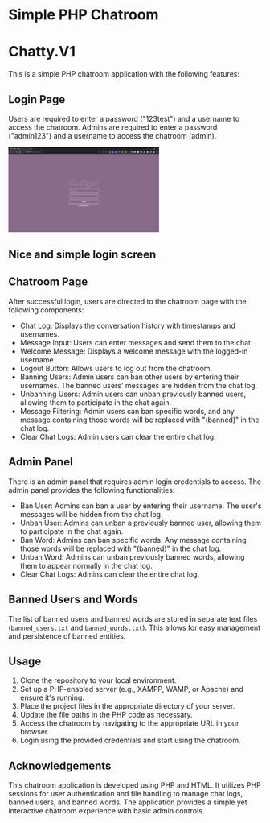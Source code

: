 # Simple PHP Chatroom
# Chatty.V1

This is a simple PHP chatroom application with the following features:

## Login Page
Users are required to enter a password ("123test") and a username to access the chatroom.
Admins are required to enter a password ("admin123") and a username to access the chatroom (admin).

<img src="login.jpg" alt="Nice and simple login screen" width="300">
<h2>Nice and simple login screen</h2>

## Chatroom Page
After successful login, users are directed to the chatroom page with the following components:
- Chat Log: Displays the conversation history with timestamps and usernames.
- Message Input: Users can enter messages and send them to the chat.
- Welcome Message: Displays a welcome message with the logged-in username.
- Logout Button: Allows users to log out from the chatroom.
- Banning Users: Admin users can ban other users by entering their usernames. The banned users' messages are hidden from the chat log.
- Unbanning Users: Admin users can unban previously banned users, allowing them to participate in the chat again.
- Message Filtering: Admin users can ban specific words, and any message containing those words will be replaced with "(banned)" in the chat log.
- Clear Chat Logs: Admin users can clear the entire chat log.

## Admin Panel
There is an admin panel that requires admin login credentials to access. The admin panel provides the following functionalities:
- Ban User: Admins can ban a user by entering their username. The user's messages will be hidden from the chat log.
- Unban User: Admins can unban a previously banned user, allowing them to participate in the chat again.
- Ban Word: Admins can ban specific words. Any message containing those words will be replaced with "(banned)" in the chat log.
- Unban Word: Admins can unban previously banned words, allowing them to appear normally in the chat log.
- Clear Chat Logs: Admins can clear the entire chat log.

## Banned Users and Words
The list of banned users and banned words are stored in separate text files (`banned_users.txt` and `banned_words.txt`). This allows for easy management and persistence of banned entities.

## Usage
1. Clone the repository to your local environment.
2. Set up a PHP-enabled server (e.g., XAMPP, WAMP, or Apache) and ensure it's running.
3. Place the project files in the appropriate directory of your server.
4. Update the file paths in the PHP code as necessary.
5. Access the chatroom by navigating to the appropriate URL in your browser.
6. Login using the provided credentials and start using the chatroom.

## Acknowledgements
This chatroom application is developed using PHP and HTML. It utilizes PHP sessions for user authentication and file handling to manage chat logs, banned users, and banned words. The application provides a simple yet interactive chatroom experience with basic admin controls.
